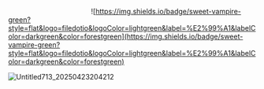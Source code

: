             ![https://img.shields.io/badge/sweet-vampire-green?style=flat&logo=filedotio&logoColor=lightgreen&label=%E2%99%A1&labelColor=darkgreen&color=forestgreen](https://img.shields.io/badge/sweet-vampire-green?style=flat&logo=filedotio&logoColor=lightgreen&label=%E2%99%A1&labelColor=darkgreen&color=forestgreen)

![Untitled713_20250423204212](https://github.com/user-attachments/assets/f2e4fbcf-290a-459a-8976-d6c11b810dd0)
